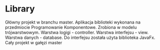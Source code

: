 # Library
Główny projekt w branchu master.
Aplikacja biblioteki wykonana na przedmiocie Programowanie Komponentowe. Zrobiona w modelu trójwarstwowym.
Warstwa logigi - controller.
Warstwa interfejsu - view.
Warstwa danych - database.
Do interfejsu została użyta biblioteka JavaFx.
Cały projekt w gałęzi master
